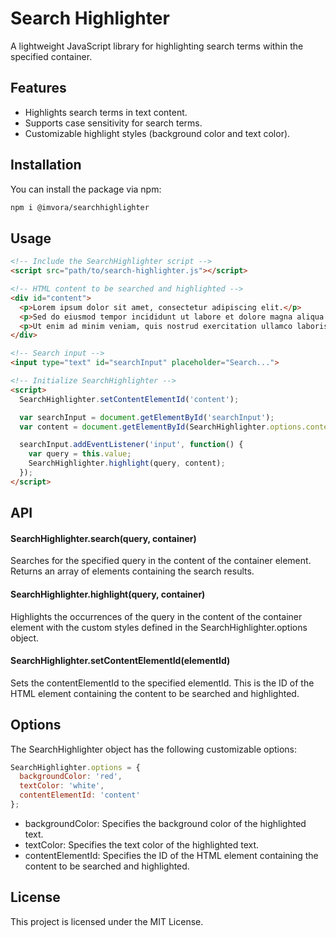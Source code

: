 # Search Highlighter

A lightweight JavaScript library for highlighting search terms within the specified container.

## Features

- Highlights search terms in text content.
- Supports case sensitivity for search terms.
- Customizable highlight styles (background color and text color).

## Installation

You can install the package via npm:

```bash
npm i @imvora/searchhighlighter
```

## Usage

```html
<!-- Include the SearchHighlighter script -->
<script src="path/to/search-highlighter.js"></script>

<!-- HTML content to be searched and highlighted -->
<div id="content">
  <p>Lorem ipsum dolor sit amet, consectetur adipiscing elit.</p>
  <p>Sed do eiusmod tempor incididunt ut labore et dolore magna aliqua.</p>
  <p>Ut enim ad minim veniam, quis nostrud exercitation ullamco laboris nisi ut aliquip ex ea commodo consequat.</p>
</div>

<!-- Search input -->
<input type="text" id="searchInput" placeholder="Search...">

<!-- Initialize SearchHighlighter -->
<script>
  SearchHighlighter.setContentElementId('content');

  var searchInput = document.getElementById('searchInput');
  var content = document.getElementById(SearchHighlighter.options.contentElementId);

  searchInput.addEventListener('input', function() {
    var query = this.value;
    SearchHighlighter.highlight(query, content);
  });
</script>
```

## API

#### SearchHighlighter.search(query, container)
Searches for the specified query in the content of the container element. Returns an array of elements containing the search results.

#### SearchHighlighter.highlight(query, container)
Highlights the occurrences of the query in the content of the container element with the custom styles defined in the SearchHighlighter.options object.

#### SearchHighlighter.setContentElementId(elementId)
Sets the contentElementId to the specified elementId. This is the ID of the HTML element containing the content to be searched and highlighted.

## Options

The SearchHighlighter object has the following customizable options:

```js
SearchHighlighter.options = {
  backgroundColor: 'red',
  textColor: 'white',
  contentElementId: 'content'
};
```

- backgroundColor: Specifies the background color of the highlighted text.
- textColor: Specifies the text color of the highlighted text.
- contentElementId: Specifies the ID of the HTML element containing the content to be searched and highlighted.

## License 

This project is licensed under the MIT License.
